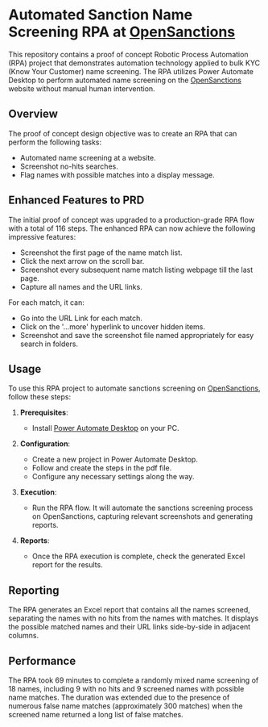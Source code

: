 # Automated Sanction Name Screening RPA at [OpenSanctions](https://www.opensanctions.org)

This repository contains a proof of concept Robotic Process Automation (RPA) project that demonstrates automation technology applied to bulk KYC (Know Your Customer) name screening. The RPA utilizes Power Automate Desktop to perform automated name screening on the [OpenSanctions](https://www.opensanctions.org) website without manual human intervention.

## Overview

The proof of concept design objective was to create an RPA that can perform the following tasks:

- Automated name screening at a website.
- Screenshot no-hits searches.
- Flag names with possible matches into a display message.

## Enhanced Features to PRD

The initial proof of concept was upgraded to a production-grade RPA flow with a total of 116 steps. The enhanced RPA can now achieve the following impressive features:

- Screenshot the first page of the name match list.
- Click the next arrow on the scroll bar.
- Screenshot every subsequent name match listing webpage till the last page.
- Capture all names and the URL links.

For each match, it can:

- Go into the URL Link for each match.
- Click on the '...more' hyperlink to uncover hidden items.
- Screenshot and save the screenshot file named appropriately for easy search in folders.

## Usage

To use this RPA project to automate sanctions screening on [OpenSanctions](https://www.opensanctions.org), follow these steps:

1. **Prerequisites**: 
   - Install [Power Automate Desktop](https://powerautomate.microsoft.com/en-us/robotic-process-automation/) on your PC.

2. **Configuration**:
   - Create a new project in Power Automate Desktop.
   - Follow and create the steps in the pdf file.
   - Configure any necessary settings along the way.

3. **Execution**:
   - Run the RPA flow. It will automate the sanctions screening process on OpenSanctions, capturing relevant screenshots and generating reports.

4. **Reports**:
   - Once the RPA execution is complete, check the generated Excel report for the results.

## Reporting

The RPA generates an Excel report that contains all the names screened, separating the names with no hits from the names with matches. It displays the possible matched names and their URL links side-by-side in adjacent columns.

## Performance

The RPA took 69 minutes to complete a randomly mixed name screening of 18 names, including 9 with no hits and 9 screened names with possible name matches. The duration was extended due to the presence of numerous false name matches (approximately 300 matches) when the screened name returned a long list of false matches.
